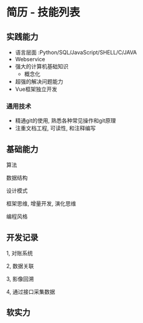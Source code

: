 # 简历 - 技能列表

## 实践能力

- 语言层面 :Python/SQL/JavaScript/SHELL/C/JAVA
- Webservice
- 强大的计算机基础知识
  - 概念化
- 超强的解决问题能力
- Vue框架独立开发



### 通用技术

- 精通git的使用, 熟悉各种常见操作和git原理 
- 注重文档工程, 可读性, 和注释编写

## 基础能力

算法

数据结构

设计模式

框架思维, 增量开发, 演化思维

编程风格

## 开发记录

1, 对账系统

2, 数据关联

3, 影像回溯

4, 通过接口采集数据

## 软实力





